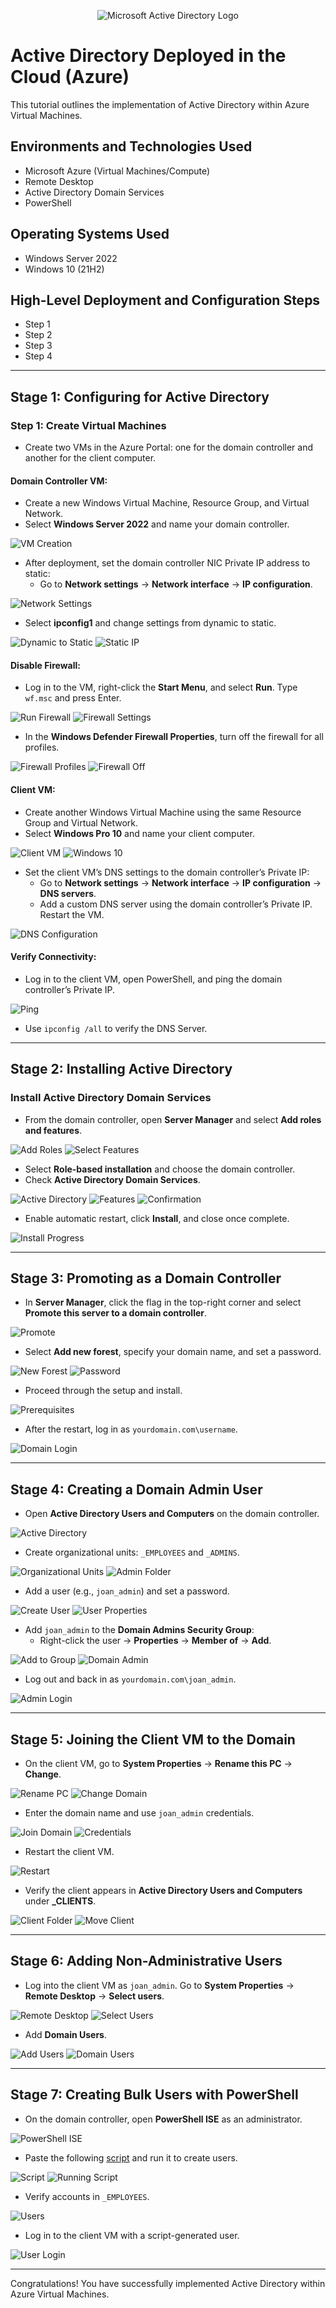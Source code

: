 <p align="center">
<img src="https://i.imgur.com/pU5A58S.png" alt="Microsoft Active Directory Logo"/>
</p>

<h1> Active Directory Deployed in the Cloud (Azure)</h1>
This tutorial outlines the implementation of  Active Directory within Azure Virtual Machines.<br />

<h2>Environments and Technologies Used</h2>

- Microsoft Azure (Virtual Machines/Compute)
- Remote Desktop
- Active Directory Domain Services
- PowerShell

<h2>Operating Systems Used </h2>

- Windows Server 2022
- Windows 10 (21H2)

<h2>High-Level Deployment and Configuration Steps</h2>

- Step 1
- Step 2
- Step 3
- Step 4

---

## **Stage 1: Configuring for Active Directory**

### **Step 1: Create Virtual Machines**
- Create two VMs in the Azure Portal: one for the domain controller and another for the client computer.
  
#### Domain Controller VM:
- Create a new Windows Virtual Machine, Resource Group, and Virtual Network.
- Select **Windows Server 2022** and name your domain controller.

![VM Creation](https://i.imgur.com/gUBMF2I.png)

- After deployment, set the domain controller NIC Private IP address to static:
  - Go to **Network settings** → **Network interface** → **IP configuration**.

![Network Settings](https://i.imgur.com/PRh1cy0.png)

  - Select **ipconfig1** and change settings from dynamic to static.

![Dynamic to Static](https://i.imgur.com/Rm4cQFz.png) ![Static IP](https://i.imgur.com/Tp8ySfb.png)

#### Disable Firewall:
- Log in to the VM, right-click the **Start Menu**, and select **Run**. Type `wf.msc` and press Enter.

![Run Firewall](https://i.imgur.com/WjFux83.png) ![Firewall Settings](https://i.imgur.com/ivN2AOH.png)

- In the **Windows Defender Firewall Properties**, turn off the firewall for all profiles.

![Firewall Profiles](https://i.imgur.com/y26iV6B.png) ![Firewall Off](https://i.imgur.com/sRJucp4.png)

#### Client VM:
- Create another Windows Virtual Machine using the same Resource Group and Virtual Network.
- Select **Windows Pro 10** and name your client computer.

![Client VM](https://i.imgur.com/pn1K3Qx.png) ![Windows 10](https://i.imgur.com/HB3ov46.png)

- Set the client VM’s DNS settings to the domain controller’s Private IP:
  - Go to **Network settings** → **Network interface** → **IP configuration** → **DNS servers**.
  - Add a custom DNS server using the domain controller’s Private IP. Restart the VM.

![DNS Configuration](https://i.imgur.com/Ed4jw3Z.png)

#### Verify Connectivity:
- Log in to the client VM, open PowerShell, and ping the domain controller’s Private IP.

![Ping](https://i.imgur.com/UAqIyhx.png)
- Use `ipconfig /all` to verify the DNS Server.

---

## **Stage 2: Installing Active Directory**

### **Install Active Directory Domain Services**
- From the domain controller, open **Server Manager** and select **Add roles and features**.

![Add Roles](https://i.imgur.com/6vmdEgc.png) ![Select Features](https://i.imgur.com/mVrCuLF.png)

- Select **Role-based installation** and choose the domain controller.
- Check **Active Directory Domain Services**.

![Active Directory](https://i.imgur.com/wQJF0Xp.png) ![Features](https://i.imgur.com/1vZUWzk.png) ![Confirmation](https://i.imgur.com/yMVUQ3D.png)

- Enable automatic restart, click **Install**, and close once complete.

![Install Progress](https://i.imgur.com/le6skVk.png)

---

## **Stage 3: Promoting as a Domain Controller**

- In **Server Manager**, click the flag in the top-right corner and select **Promote this server to a domain controller**.

![Promote](https://i.imgur.com/oNp7pjl.png)

- Select **Add new forest**, specify your domain name, and set a password.

![New Forest](https://i.imgur.com/4XDgMDX.png) ![Password](https://i.imgur.com/k5rvrAF.png)

- Proceed through the setup and install.

![Prerequisites](https://i.imgur.com/NiOA8lc.png)

- After the restart, log in as `yourdomain.com\username`.

![Domain Login](https://i.imgur.com/6ZrvpWA.png)

---

## **Stage 4: Creating a Domain Admin User**

- Open **Active Directory Users and Computers** on the domain controller.

![Active Directory](https://i.imgur.com/Zm6Ru3q.png)

- Create organizational units: `_EMPLOYEES` and `_ADMINS`.

![Organizational Units](https://i.imgur.com/5ARWfq4.png) ![Admin Folder](https://i.imgur.com/PIPlJht.png)

- Add a user (e.g., `joan_admin`) and set a password.

![Create User](https://i.imgur.com/dDuHRVA.png) ![User Properties](https://i.imgur.com/1D1QRwN.png)

- Add `joan_admin` to the **Domain Admins Security Group**:
  - Right-click the user → **Properties** → **Member of** → **Add**.

![Add to Group](https://i.imgur.com/cRrFdtb.png) ![Domain Admin](https://i.imgur.com/GjeLQzK.png)

- Log out and back in as `yourdomain.com\joan_admin`.

![Admin Login](https://i.imgur.com/5rgFd7n.png)

---

## **Stage 5: Joining the Client VM to the Domain**

- On the client VM, go to **System Properties** → **Rename this PC** → **Change**.

![Rename PC](https://i.imgur.com/V5rCo30.png) ![Change Domain](https://i.imgur.com/LyfjELm.png)

- Enter the domain name and use `joan_admin` credentials.

![Join Domain](https://i.imgur.com/E75FnTt.png) ![Credentials](https://i.imgur.com/NukZLJ0.png)

- Restart the client VM.

![Restart](https://i.imgur.com/CGDrcjU.png)

- Verify the client appears in **Active Directory Users and Computers** under **_CLIENTS**.

![Client Folder](https://i.imgur.com/LetmfSj.png) ![Move Client](https://i.imgur.com/8NmKIOG.png)

---

## **Stage 6: Adding Non-Administrative Users**

- Log into the client VM as `joan_admin`. Go to **System Properties** → **Remote Desktop** → **Select users**.

![Remote Desktop](https://i.imgur.com/gzUr3gM.png) ![Select Users](https://i.imgur.com/5AjaGNO.png)

- Add **Domain Users**.

![Add Users](https://i.imgur.com/WMfqWGG.png) ![Domain Users](https://i.imgur.com/UlsmvJB.png)

---

## **Stage 7: Creating Bulk Users with PowerShell**

- On the domain controller, open **PowerShell ISE** as an administrator.

![PowerShell ISE](https://i.imgur.com/CTUQ4AZ.png)

- Paste the following [script](https://github.com/joshmadakor1/AD_PS/blob/master/Generate-Names-Create-Users.ps1) and run it to create users.

![Script](https://i.imgur.com/fzZmMgv.png) ![Running Script](https://i.imgur.com/rVeC3TJ.png)

- Verify accounts in `_EMPLOYEES`.

![Users](https://i.imgur.com/sYVQkus.png)

- Log in to the client VM with a script-generated user.

![User Login](https://i.imgur.com/6rkZHo8.png)

---

Congratulations! You have successfully implemented Active Directory within Azure Virtual Machines.

